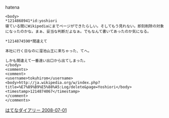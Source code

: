 
hatena

```
<body>
*1214868941*id:yoshiori
寝ている間にWikipediaにまでページができたらしい。そしてもう見れない。即刻削除の対象になったのかな。まぁ、妥当な判断だよなぁ。でもなんて書いてあったのか気になる。

*1214874590*間違えて

本社に行く日なのに溜池山王に来ちゃった、てへ。

しかも間違えて一番遠い出口から出てしまった。
</body>
<comments>
<comment>
<username>tokuhirom</username>
<body>http://ja.wikipedia.org/w/index.php?title=%E7%89%B9%E5%88%A5:Log/delete&page=Yoshiori</body>
<timestamp>1214874067</timestamp>
</comment>
</comments>
```


[はてなダイアリー 2008-07-01](https://nishiohirokazu.hatenadiary.org/archive/2008/07/01)